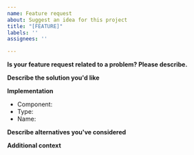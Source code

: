 ```yaml
---
name: Feature request
about: Suggest an idea for this project
title: "[FEATURE]"
labels: ''
assignees: ''

---
```


<!--
Thank you for issuing a feature request in OpenSIPS!

In order for us to understand better the feature you want, kindly provide all the available information you have about it, according to the template below
-->

**Is your feature request related to a problem? Please describe.**
<!--
A clear and concise description of what the problem is. Ex. I'm always frustrated when [...]
-->

**Describe the solution you'd like**
<!--
A clear and concise description of what you want to happen.
-->

**Implementation**
<!--
Indicate in which OpenSIPS component this feature affects should be integrated in, and what type the component should have
--> 
  - Component: <!-- (example: `core`, `dialog` module, `tm` module) -->
  - Type: <!-- (example: variable, function, module's parameter) -->
  - Name: <!-- proposed name of the new element, if relevant -->

**Describe alternatives you've considered**
<!--
A clear and concise description of any alternative solutions or features you've considered.
-->

**Additional context**
<!--
Add any other context or screenshots about the feature request here.
-->
